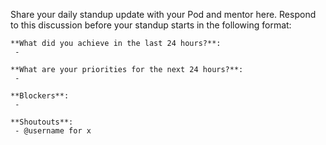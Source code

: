 Share your daily standup update with your Pod and mentor here. Respond to this
discussion before your standup starts in the following format:

```
**What did you achieve in the last 24 hours?**:
 - 

**What are your priorities for the next 24 hours?**:
 - 

**Blockers**:
 -

**Shoutouts**:
 - @username for x
```
